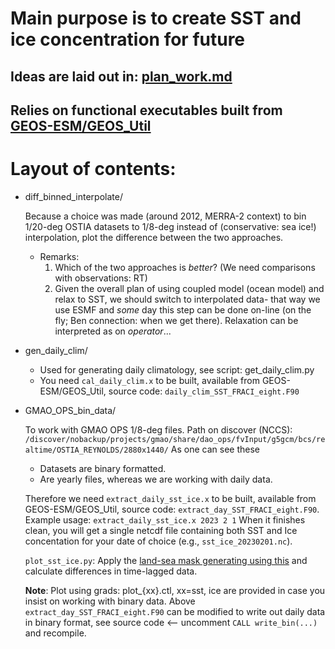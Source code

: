 # Main purpose is to create SST and ice concentration for future

## Ideas are laid out in: [plan_work.md](https://github.com/sanAkel/future_sst_fraci/blob/main/plan_work.md)

## Relies on functional executables built from [GEOS-ESM/GEOS_Util](https://github.com/GEOS-ESM/GEOS_Util/tree/main/pre/prepare_ocnExtData)

# Layout of contents:

- diff_binned_interpolate/

  Because a choice was made (around 2012, MERRA-2 context) to bin 1/20-deg OSTIA datasets to 1/8-deg instead of (conservative: sea ice!) interpolation,
  plot the difference between the two approaches.
  
  - Remarks:
    1. Which of the two approaches is _better_? (We need comparisons with observations: RT)
    2. Given the overall plan of using coupled model (ocean model) and relax to SST, we should switch to interpolated data- that way we use ESMF and
       _some_ day this step can be done on-line (on the fly; Ben connection: when we get there). Relaxation can be interpreted as on _operator_...

- gen_daily_clim/

  - Used for generating daily climatology, see script: get_daily_clim.py
  - You need `cal_daily_clim.x` to be built, available from GEOS-ESM/GEOS_Util, 
    source code: `daily_clim_SST_FRACI_eight.F90`

- GMAO_OPS_bin_data/

  To work with GMAO OPS 1/8-deg files. Path on discover (NCCS):
  `/discover/nobackup/projects/gmao/share/dao_ops/fvInput/g5gcm/bcs/realtime/OSTIA_REYNOLDS/2880x1440/`
  As one can see these
  - Datasets are binary formatted.
  - Are yearly files, whereas we are working with daily data.
 
  Therefore we need `extract_daily_sst_ice.x` to be built, available from GEOS-ESM/GEOS_Util, source code: `extract_day_SST_FRACI_eight.F90`.
  Example usage: `extract_daily_sst_ice.x 2023 2 1`
  When it finishes clean, you will get a single netcdf file containing both SST and Ice concentation for your date of choice (e.g., `sst_ice_20230201.nc`).

  `plot_sst_ice.py`: Apply the [land-sea mask generating using this](https://github.com/sanAkel/future_sst_fraci/blob/main/gen_daily_clim/make_clean_land_sea_mask.ipynb) and calculate
  differences in time-lagged data.

  **Note**: Plot using grads: plot_{xx}.ctl, xx=sst, ice are provided in case you insist on working with binary data. Above `extract_day_SST_FRACI_eight.F90`
            can be modified to write out daily data in binary format, see source code <-- uncomment `CALL write_bin(...)` and recompile.
